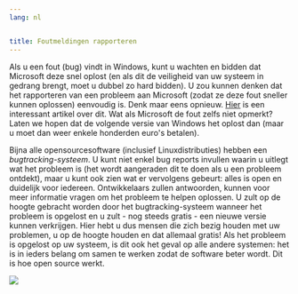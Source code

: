 ```yaml
---
lang: nl


title: Foutmeldingen rapporteren
---
```


Als u een fout (bug) vindt in Windows, kunt u wachten en bidden dat 
Microsoft deze snel oplost (en als dit de veiligheid van uw systeem in
gedrang brengt, moet u dubbel zo hard bidden). U zou kunnen denken
dat het rapporteren van een probleem aan Microsoft (zodat ze deze fout
sneller kunnen oplossen) eenvoudig is. Denk maar eens opnieuw. <a 
href="http://www.oreillynet.com/mac/blog/2002/06/mission_impossible_submitting.html">Hier</a> 
is een interessant artikel over dit. Wat als Microsoft de fout zelfs niet opmerkt? Laten we hopen
dat de volgende versie van Windows het oplost dan (maar u moet dan weer enkele honderden euro's
betalen).

Bijna alle opensourcesoftware (inclusief Linuxdistributies) hebben 
een <i>bugtracking-systeem</i>. U kunt niet enkel bug reports invullen
waarin u uitlegt wat het probleem is (het wordt aangeraden dit te doen
als u een probleem ontdekt), maar u kunt ook zien wat er vervolgens
gebeurt: alles is open en duidelijk voor iedereen. Ontwikkelaars zullen
antwoorden, kunnen voor meer informatie vragen om het probleem te helpen
oplossen. U zult op de hoogte gebracht worden door het bugtracking-systeem
wanneer het probleem is opgelost en u zult - nog steeds gratis - een
nieuwe versie kunnen verkrijgen. Hier hebt u dus mensen die zich bezig
houden met uw problemen, u op de hoogte houden en dat allemaal gratis!
Als het probleem is opgelost op uw systeem, is dit ook het geval op alle
andere systemen: het is in ieders belang om samen te werken zodat de
software beter wordt. Dit is hoe open source werkt.

<img src="Images/report_bugs_thumb.png" />




